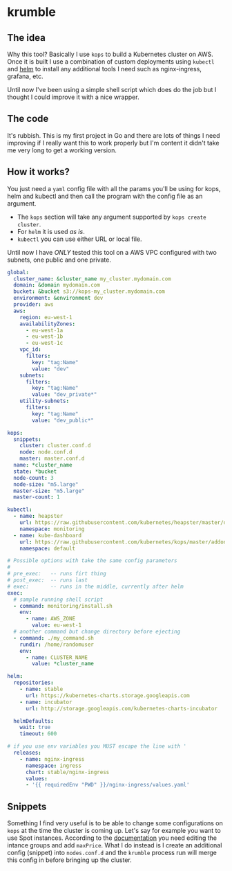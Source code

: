 # krumble

## The idea

Why this tool? Basically I use `kops` to build a Kubernetes cluster on AWS.
Once it is built I use a combination of custom deployments using `kubectl` and
[helm](https://helm.sh/) to install any additional tools I need such as
nginx-ingress, grafana, etc.

Until now I've been using a simple shell script which does do the job but I
thought I could improve it with a nice wrapper.

## The code

It's rubbish. This is my first project in Go and there are lots of things I need
improving if I really want this to work properly but I'm content it didn't
take me very long to get a working version.

## How it works?

You just need a `yaml` config file with all the params you'll be using for kops,
helm and kubectl and then call the program with the config file as an argument.

- The `kops` section will take any argument supported by `kops create cluster`.
- For `helm` it is used _as is_.
- `kubectl` you can use either URL or local file.

Until now I have *ONLY* tested this tool on a AWS VPC configured with two
subnets, one public and one private.

```yaml
global:
  cluster_name: &cluster_name my_cluster.mydomain.com
  domain: &domain mydomain.com
  bucket: &bucket s3://kops-my_cluster.mydomain.com
  environment: &environment dev
  provider: aws
  aws:
    region: eu-west-1
    availabilityZones:
      - eu-west-1a
      - eu-west-1b
      - eu-west-1c
    vpc_id:
      filters:
        key: "tag:Name"
        value: "dev"
    subnets:
      filters:
        key: "tag:Name"
        value: "dev_private*"
    utility-subnets:
      filters:
        key: "tag:Name"
        value: "dev_public*"

kops:
  snippets:
    cluster: cluster.conf.d
    node: node.conf.d
    master: master.conf.d
  name: *cluster_name
  state: *bucket
  node-count: 3
  node-size: "m5.large"
  master-size: "m5.large"
  master-count: 1

kubectl:
  - name: heapster
    url: https://raw.githubusercontent.com/kubernetes/heapster/master/deploy/kube-config/influxdb/heapster.yaml
    namespace: monitoring
  - name: kube-dashboard
    url: https://raw.githubusercontent.com/kubernetes/kops/master/addons/kubernetes-dashboard/v1.8.3.yaml
    namespace: default

# Possible options with take the same config parameters
#
# pre_exec:   -- runs firt thing
# post_exec:  -- runs last
# exec:       -- runs in the middle, currently after helm
exec:
  # sample running shell script
  - command: monitoring/install.sh
    env:
      - name: AWS_ZONE
        value: eu-west-1
  # another command but change directory before ejecting
  - command: ./my_command.sh
    rundir: /home/randomuser
    env:
      - name: CLUSTER_NAME
        value: *cluster_name

helm:
  repositories:
    - name: stable
      url: https://kubernetes-charts.storage.googleapis.com
    - name: incubator
      url: http://storage.googleapis.com/kubernetes-charts-incubator

  helmDefaults:
    wait: true
    timeout: 600

# if you use env variables you MUST escape the line with '
  releases:
    - name: nginx-ingress
      namespace: ingress
      chart: stable/nginx-ingress
      values:
      - '{{ requiredEnv "PWD" }}/nginx-ingress/values.yaml'
```

## Snippets

Something I find very useful is to be able to change some configurations on `kops`
at the time the cluster is coming up. Let's say for example you want to use Spot
instances. According to the
[documentation](https://github.com/kubernetes/kops/blob/master/docs/instance_groups.md#converting-an-instance-group-to-use-spot-instances)
you need editing the intance groups and add `maxPrice`. What I do instead is I
create an additional config (snippet) into `nodes.conf.d` and the
`krumble` process run will merge this config in before bringing up the cluster.

